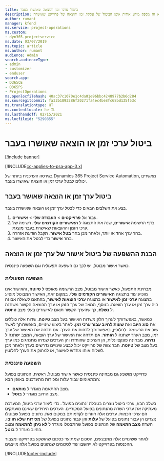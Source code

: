 ```yaml
---
title: ביטול ערכי זמן והוצאה שאושרו בעבר
description: נושא זה מספק מידע אודות אופן הביטול של עסקת זמן והוצאה של פרוייקט שאושרה.
author: rumant
manager: kfend
ms.service: project-operations
ms.custom:
- dyn365-projectservice
ms.date: 03/07/2019
ms.topic: article
ms.author: rumant
audience: Admin
search.audienceType:
- admin
- customizer
- enduser
search.app:
- D365CE
- D365PS
- ProjectOperations
ms.openlocfilehash: 40ac37c1070e1c4da01e96bbc4248977b2b6d284
ms.sourcegitcommit: fa32b1893286f20271fa4ec4be8fc68bd135f53c
ms.translationtype: HT
ms.contentlocale: he-IL
ms.lasthandoff: 02/15/2021
ms.locfileid: "5290855"
---
```

# <a name="cancel-previously-approved-time-or-expense-entries"></a>ביטול ערכי זמן או הוצאה שאושרו בעבר

[!include [banner](../includes/psa-now-project-operations.md)]

[!INCLUDE[cc-applies-to-psa-app-3.x](../includes/cc-applies-to-psa-app-3x.md)]

בגירסה העדכנית ביותר של Dynamics 365 Project Service Automation, מאשרים יכולים לבטל ערכי זמן או הוצאה שאושרו בעבר.

## <a name="cancel-a-previously-approved-time-or-expense-entry"></a>ביטול ערך זמן או הוצאה שאושר בעבר

בצע את השלבים הבאים כדי לבטל ערך זמן או הוצאה שאישרת בעבר.

1. עבור אל **פרוייקטים** \> **העבודה שלי** \> **אישורים**.
2. בדף הרשימה **אישורים**, שנה את התצוגה ל **האישורים הקודמים שלי**. רשימה של ערכי הזמן וההוצאות שאישרת בעבר מוצגת.
3. בחר ערך אחד או יותר, ולאחר מכן בחר **בטל אישור**. תקבל הודעת אזהרה.
4. בחר **אישור** כדי לבטל את האישור.

## <a name="understand-the-impact-of-canceling-a-time-or-expense-entry-approval"></a>הבנת ההשפעה של ביטול אישור של ערך זמן או הוצאה

כאשר אישור מבוטל, יש לכך גם השפעה תפעולית וגם השפעה פיננסית.

### <a name="operational-impact"></a>השפעה תפעולית

מבחינת התפעול, כאשר אישור מבוטל, מצב הרשומה מאופס ל **טיוטה**, והאישור אינו מופיע עוד בתצוגה **האישורים הקודמים שלי**. במקום זאת, האישור המבוטל מופיע בתצוגה **ערכי זמן לאישור** או בתצוגה **ערכי הוצאות לאישור**, בהתאם לשאלה אם זה היה ערך זמן או ערך הוצאה. בנוסף, המצב של ערך הזמן או ערך ההוצאה הקשור משתנה ל **נשלח**, כך שהערך הקשור תואם לאישורים בעלי מצב **טיוטה**.

כמאשר, באפשרותך לערוך חלק משדות האישור בעל מצב **טיוטה**. שדות אלה כוללים את **סוג חיוב** ואת **שעות לחיוב עבור ערכי זמן**. לאחר ביצוע שינויים, באפשרותך לאשר שוב את הרשומה. לחלופין, באפשרותך לדחות את הערך. אם תדחה את האישור של ערך זמן, מצב הערך ישתנה ל **הוחזר**. אם תדחה את האישור של ערך הוצאה, המצב ישתנה ל **נדחה**. מבחינה פונקציונלית, הן הערכים שהוחזרו והן הערכים שנדחו מתנהגים כמו ערך בעל מצב של **טיוטה**. חבר צוות של פרוייקט יכול לבצע שינויים נדרשים בערך ולאחר מכן לשלוח אותו מחדש לאישור, או למחוק את הערך לחלוטין.

### <a name="financial-impact"></a>השפעה פיננסית

פרוייקט מושפע גם מבחינה פיננסית כאשר אישור מבוטל. ראשית, הנתונים בפועל המתאימים עבור עלות ומכירות מתעדכנים באופן הבא:

- מצב ההתאמה מוגדר ל **מותאם**.
- מצב החיוב מוגדר ל **בוטל**.

בשלב הבא, ערכי ביטול נוצרים בטבלה 'נתונים בפועל'. כדי ליצור ערכי ביטול, המערכת מעתיקה את ערכי השדה מהנתונים בפועל המקוריים. הערכים היחידים שאינם מועתקים הם ערכי הכמות. ערכים אלה חוזרים לקדמותם במקום זאת. נתונים בפועל שבוטלו נוצרים הן עבור נתונים בפועל של **עלות** והן עבור נתונים בפועל של **מכירות שלא חויבו**. השדה **מצב התאמה** של הנתונים בפועל שהתבטלו מוגדר ל **לא ניתן להתאמה** ומצב החיוב מוגדר ל **בוטל**.

לאחר ששינויים אלה מתבצעים, הסכום שמתועד כסכום שהושקע בפרוייקט ומצבור ההכנסות בפרוייקט לא ייחשבו עוד לסכומים שנתונים בפועל אלה מייצגים.


[!INCLUDE[footer-include](../includes/footer-banner.md)]